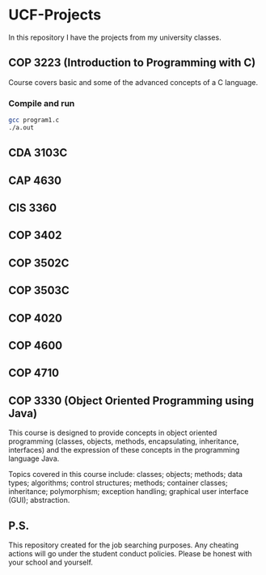 # UCF-Projects
In this repository I have the projects from my university classes.

## COP 3223 (Introduction to Programming with C)
Course covers basic and some of the advanced concepts of a C language.

### Compile and run
```bash
gcc program1.c
./a.out
```

## CDA 3103C

## CAP 4630

## CIS 3360

## COP 3402

## COP 3502C

## COP 3503C

## COP 4020

## COP 4600

## COP 4710

## COP 3330 (Object Oriented Programming using Java)
This course is designed to provide concepts in object oriented programming (classes, objects, methods, encapsulating, inheritance, interfaces) and the expression of these concepts in the programming language Java.  

Topics covered in this course include: classes; objects; methods; data types; algorithms; control structures; methods; container classes; inheritance; polymorphism; exception handling; graphical user interface (GUI); abstraction.  


## P.S.
This repository created for the job searching purposes. Any cheating actions will go under the student conduct policies. Please be honest with your school and yourself.
